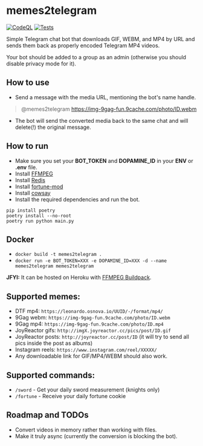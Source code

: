 # memes2telegram
[![CodeQL](https://github.com/ChaikaBogdan/memes2telegram/actions/workflows/github-code-scanning/codeql/badge.svg)](https://github.com/ChaikaBogdan/memes2telegram/actions/workflows/github-code-scanning/codeql) [![Tests](https://github.com/ChaikaBogdan/memes2telegram/actions/workflows/tests.yml/badge.svg)](https://github.com/ChaikaBogdan/memes2telegram/actions/workflows/tests.yml)

Simple Telegram chat bot that downloads GIF, WEBM, and MP4 by URL and sends them back as properly encoded Telegram MP4 videos.

Your bot should be added to a group as an admin (otherwise you should disable privacy mode for it).

## How to use

- Send a message with the media URL, mentioning the bot's name handle.

> @memes2telegram https://img-9gag-fun.9cache.com/photo/ID.webm

- The bot will send the converted media back to the same chat and will delete(!) the original message.

## How to run

- Make sure you set your **BOT_TOKEN** and **DOPAMINE_ID** in your **ENV** or **.env** file.
- Install [FFMPEG](https://ffmpeg.org/download.html)
- Install [Redis](https://redis.io/docs/install/install-redis/install-redis-on-linux/)
- Install [fortune-mod](https://github.com/shlomif/fortune-mod)
- Install [cowsay](https://itsfoss.com/cowsay/)
- Install the required dependencies and run the bot.

```
pip install poetry
poetry install --no-root
poetry run python main.py
```
## Docker

- `docker build -t memes2telegram .`
- `docker run -e BOT_TOKEN=XXX -e DOPAMINE_ID=XXX -d --name memes2telegram memes2telegram`

**JFYI:** It can be hosted on Heroku with [FFMPEG Buildpack](https://elements.heroku.com/buildpacks/jonathanong/heroku-buildpack-ffmpeg-latest).

## Supported memes:

- DTF mp4: `https://leonardo.osnova.io/UUID/-/format/mp4/`
- 9Gag webm: `https://img-9gag-fun.9cache.com/photo/ID.webm`
- 9Gag mp4: `https://img-9gag-fun.9cache.com/photo/ID.mp4`
- JoyReactor gifs: `http://imgX.joyreactor.cc/pics/post/ID.gif`
- JoyReactor posts: `http://joyreactor.cc/post/ID` (it will try to send all pics inside the post as albums)
- Instagram reels: `https://www.instagram.com/reel/XXXXX/`
- Any downloadable link for GIF/MP4/WEBM should also work.

## Supported commands:
- `/sword` - Get your daily sword measurement (knights only)
- `/fortune` - Receive your daily fortune cookie

## Roadmap and TODOs

- Convert videos in memory rather than working with files.
- Make it truly async (currently the conversion is blocking the bot).
